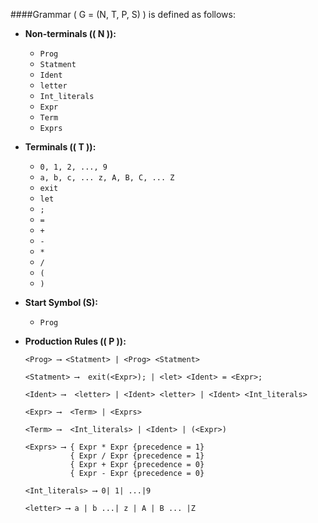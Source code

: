 ####Grammar \( G = (N, T, P, S) \) is defined as follows:

- **Non-terminals (\( N \)):**
  - `Prog`
  - `Statment`
  - `Ident`
  - `letter`
  - `Int_literals`
  - `Expr`
  - `Term`
  - `Exprs`

- **Terminals (\( T \)):**
  - `0, 1, 2, ..., 9`
  - `a, b, c, ... z, A, B, C, ... Z`
  - `exit`
  - `let`
  - `;`
  - `=`
  - `+`
  - `-`
  - `*`
  - `/`
  - `(`
  - `)`

- **Start Symbol (S):** 
    - `Prog`

- **Production Rules (\( P \)):**

  ```
  <Prog> ⟶ <Statment> | <Prog> <Statment>
  
  <Statment> ⟶  exit(<Expr>); | <let> <Ident> = <Expr>;

  <Ident> ⟶  <letter> | <Ident> <letter> | <Ident> <Int_literals>

  <Expr> ⟶  <Term> | <Exprs>

  <Term> ⟶  <Int_literals> | <Ident> | (<Expr>)

  <Exprs> ⟶ { Expr * Expr {precedence = 1}
            { Expr / Expr {precedence = 1}
            { Expr + Expr {precedence = 0}
            { Expr - Expr {precedence = 0}

  <Int_literals> ⟶ 0| 1| ...|9 

  <letter> ⟶ a | b ...| z | A | B ... |Z
